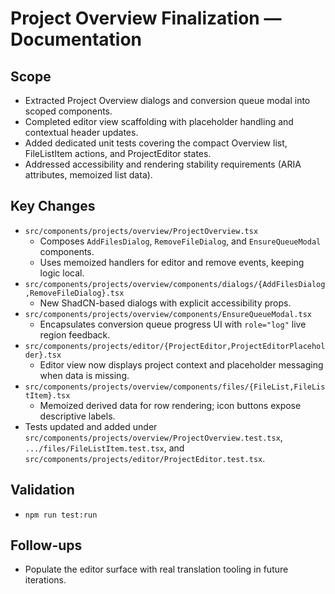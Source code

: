 # Project Overview Finalization — Documentation

## Scope
- Extracted Project Overview dialogs and conversion queue modal into scoped components.
- Completed editor view scaffolding with placeholder handling and contextual header updates.
- Added dedicated unit tests covering the compact Overview list, FileListItem actions, and ProjectEditor states.
- Addressed accessibility and rendering stability requirements (ARIA attributes, memoized list data).

## Key Changes
- `src/components/projects/overview/ProjectOverview.tsx`
  - Composes `AddFilesDialog`, `RemoveFileDialog`, and `EnsureQueueModal` components.
  - Uses memoized handlers for editor and remove events, keeping logic local.
- `src/components/projects/overview/components/dialogs/{AddFilesDialog,RemoveFileDialog}.tsx`
  - New ShadCN-based dialogs with explicit accessibility props.
- `src/components/projects/overview/components/EnsureQueueModal.tsx`
  - Encapsulates conversion queue progress UI with `role="log"` live region feedback.
- `src/components/projects/editor/{ProjectEditor,ProjectEditorPlaceholder}.tsx`
  - Editor view now displays project context and placeholder messaging when data is missing.
- `src/components/projects/overview/components/files/{FileList,FileListItem}.tsx`
  - Memoized derived data for row rendering; icon buttons expose descriptive labels.
- Tests updated and added under `src/components/projects/overview/ProjectOverview.test.tsx`, `.../files/FileListItem.test.tsx`, and `src/components/projects/editor/ProjectEditor.test.tsx`.

## Validation
- `npm run test:run`

## Follow-ups
- Populate the editor surface with real translation tooling in future iterations.
